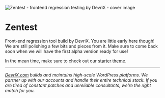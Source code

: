 ![Zentest - frontend regression testing by DevriX - cover image](https://i.imgur.com/6x90VOM.png)

# Zentest

Front-end regression tool build by DevriX. You are little early here though! We are still polishing a few bits and pieces from it. Make sure to come back soon when we will have the first alpha version ready for use!

In the mean time, make sure to check out our [starter theme](https://github.com/DevriX/DX-Starter).

---

_[DevriX.com](https://devrix.com/) builds and maintains high-scale WordPress platforms. We partner up with our accounts and handle their entire technical stack. If you are tired of constant patches and unreliable consultants, we're the right match for you._